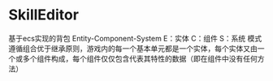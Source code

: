# SkillEditor
基于ecs实现的背包  Entity-Component-System
E：实体  C：组件  S：系统
模式遵循组合优于继承原则，游戏内的每一个基本单元都是一个实体，每个实体又由一个或多个组件构成，每个组件仅仅包含代表其特性的数据（即在组件中没有任何方法）
